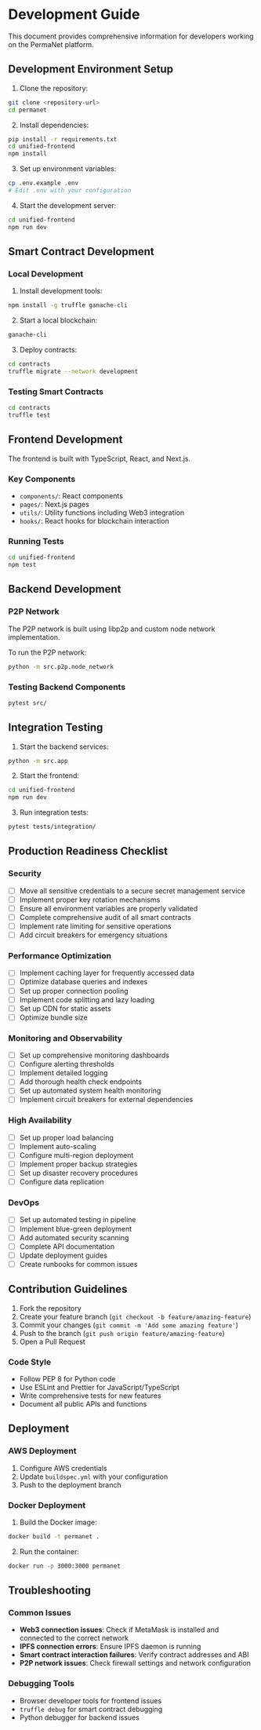 # Development Guide

This document provides comprehensive information for developers working on the PermaNet platform.

## Development Environment Setup

1. Clone the repository:
```bash
git clone <repository-url>
cd permanet
```

2. Install dependencies:
```bash
pip install -r requirements.txt
cd unified-frontend
npm install
```

3. Set up environment variables:
```bash
cp .env.example .env
# Edit .env with your configuration
```

4. Start the development server:
```bash
cd unified-frontend
npm run dev
```

## Smart Contract Development

### Local Development
1. Install development tools:
```bash
npm install -g truffle ganache-cli
```

2. Start a local blockchain:
```bash
ganache-cli
```

3. Deploy contracts:
```bash
cd contracts
truffle migrate --network development
```

### Testing Smart Contracts
```bash
cd contracts
truffle test
```

## Frontend Development

The frontend is built with TypeScript, React, and Next.js.

### Key Components
- `components/`: React components
- `pages/`: Next.js pages
- `utils/`: Utility functions including Web3 integration
- `hooks/`: React hooks for blockchain interaction

### Running Tests
```bash
cd unified-frontend
npm test
```

## Backend Development

### P2P Network
The P2P network is built using libp2p and custom node network implementation.

To run the P2P network:
```bash
python -m src.p2p.node_network
```

### Testing Backend Components
```bash
pytest src/
```

## Integration Testing

1. Start the backend services:
```bash
python -m src.app
```

2. Start the frontend:
```bash
cd unified-frontend
npm run dev
```

3. Run integration tests:
```bash
pytest tests/integration/
```

## Production Readiness Checklist

### Security
- [ ] Move all sensitive credentials to a secure secret management service
- [ ] Implement proper key rotation mechanisms
- [ ] Ensure all environment variables are properly validated
- [ ] Complete comprehensive audit of all smart contracts
- [ ] Implement rate limiting for sensitive operations
- [ ] Add circuit breakers for emergency situations

### Performance Optimization
- [ ] Implement caching layer for frequently accessed data
- [ ] Optimize database queries and indexes
- [ ] Set up proper connection pooling
- [ ] Implement code splitting and lazy loading
- [ ] Set up CDN for static assets
- [ ] Optimize bundle size

### Monitoring and Observability
- [ ] Set up comprehensive monitoring dashboards
- [ ] Configure alerting thresholds
- [ ] Implement detailed logging
- [ ] Add thorough health check endpoints
- [ ] Set up automated system health monitoring
- [ ] Implement circuit breakers for external dependencies

### High Availability
- [ ] Set up proper load balancing
- [ ] Implement auto-scaling
- [ ] Configure multi-region deployment
- [ ] Implement proper backup strategies
- [ ] Set up disaster recovery procedures
- [ ] Configure data replication

### DevOps
- [ ] Set up automated testing in pipeline
- [ ] Implement blue-green deployment
- [ ] Add automated security scanning
- [ ] Complete API documentation
- [ ] Update deployment guides
- [ ] Create runbooks for common issues

## Contribution Guidelines

1. Fork the repository
2. Create your feature branch (`git checkout -b feature/amazing-feature`)
3. Commit your changes (`git commit -m 'Add some amazing feature'`)
4. Push to the branch (`git push origin feature/amazing-feature`)
5. Open a Pull Request

### Code Style
- Follow PEP 8 for Python code
- Use ESLint and Prettier for JavaScript/TypeScript
- Write comprehensive tests for new features
- Document all public APIs and functions

## Deployment

### AWS Deployment
1. Configure AWS credentials
2. Update `buildspec.yml` with your configuration
3. Push to the deployment branch

### Docker Deployment
1. Build the Docker image:
```bash
docker build -t permanet .
```

2. Run the container:
```bash
docker run -p 3000:3000 permanet
```

## Troubleshooting

### Common Issues
- **Web3 connection issues**: Check if MetaMask is installed and connected to the correct network
- **IPFS connection errors**: Ensure IPFS daemon is running
- **Smart contract interaction failures**: Verify contract addresses and ABI
- **P2P network issues**: Check firewall settings and network configuration

### Debugging Tools
- Browser developer tools for frontend issues
- `truffle debug` for smart contract debugging
- Python debugger for backend issues